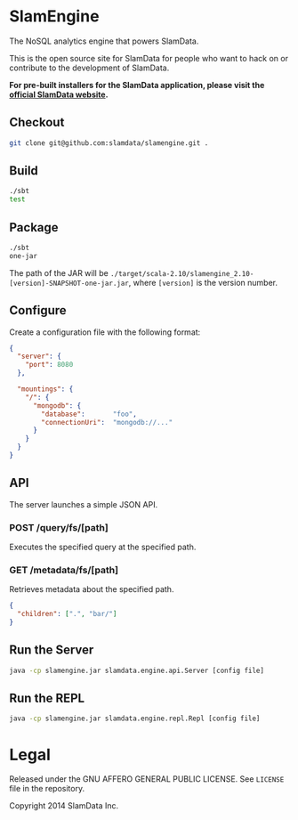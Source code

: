 # SlamEngine

The NoSQL analytics engine that powers SlamData.

This is the open source site for SlamData for people who want to hack on or contribute to the development of SlamData.

**For pre-built installers for the SlamData application, please visit the [official SlamData website](http://slamdata.com).**

## Checkout

```bash
git clone git@github.com:slamdata/slamengine.git .
```

## Build

```bash
./sbt
test
```

## Package

```bash
./sbt
one-jar
```

The path of the JAR will be `./target/scala-2.10/slamengine_2.10-[version]-SNAPSHOT-one-jar.jar`, where `[version]` is the version number.

## Configure

Create a configuration file with the following format:

```json
{
  "server": {
    "port": 8080
  },

  "mountings": {
    "/": {
      "mongodb": {
        "database":       "foo",
        "connectionUri":  "mongodb://..."
      }
    }
  }
}
```

## API

The server launches a simple JSON API.

### POST /query/fs/[path]

Executes the specified query at the specified path.

### GET /metadata/fs/[path]

Retrieves metadata about the specified path.

```json
{
  "children": [".", "bar/"]
}
```

## Run the Server

```bash
java -cp slamengine.jar slamdata.engine.api.Server [config file]
```

## Run the REPL

```bash
java -cp slamengine.jar slamdata.engine.repl.Repl [config file]
```

# Legal

Released under the GNU AFFERO GENERAL PUBLIC LICENSE. See `LICENSE` file in the repository.

Copyright 2014 SlamData Inc.
